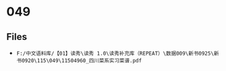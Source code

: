 # 049

## Files

- `F:/中文语料库/【01】读秀\读秀 1.0\读秀补充库（REPEAT）\数据009\新书0925\新书0920\115\049\11504960_四川菜系实习菜谱.pdf`
